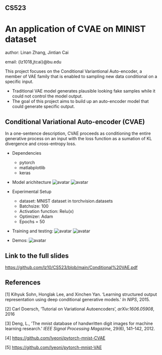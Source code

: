 ## CS523
# An application of CVAE on MINIST dataset
author: Linan Zhang, Jintian Cai

email: {lz1018,jtcai}@bu.edu

This project focuses on the Conditional Variantional Auto-encoder, a member of VAE family that is enabled to sampling new data conditional on a specific input.
- Traditional VAE model generates plausible looking fake samples while it could not control the model output. 
- The goal of this project aims to build up an auto-encoder model that could generate specific output.

## Conditional Variational Auto-encoder (CVAE)
In a one-sentence description, CVAE proceeds as conditioning the entire generative process on an input with the loss function as a sumation of KL divergence and cross-entropy loss.
- Dependencies
  - pytorch
  - matlabplotlib
  - keras
- Model arichitecture
![avatar](https://github.com/lz10/CS523/blob/main/picture/architecture%201.png)
![avatar](https://github.com/lz10/CS523/blob/main/picture/architecture%202.png)

- Experimental Setup
  - dataset: MNIST dataset in torchvision.datasets
  - Batchsize: 100
  - Activation function: Relu(x)
  - Optimizer: Adam
  - Epochs = 50
- Training and testing:
![avatar](https://github.com/lz10/CS523/blob/main/picture/training%20set.png)
![avatar](https://github.com/lz10/CS523/blob/main/picture/test%20set.png)

- Demos:
![avatar](https://github.com/lz10/CS523/blob/main/picture/demo.png)

## Link to the full slides
https://github.com/lz10/CS523/blob/main/Conditional%20VAE.pdf

## References
[1] Kihyuk Sohn, Honglak Lee, and Xinchen Yan. ‘Learning structured output representation using deep conditional generative models.’  _In NIPS_, 2015.

[2] Carl Doersch, ‘Tutorial on Variational Autoencoders’, _arXiv:1606.05908_, 2016

[3] Deng, L., 'The mnist database of handwritten digit images for machine learning research.' _IEEE Signal Processing Magazine_, 29(6), 141–142, 2012.

[4] https://github.com/lyeoni/pytorch-mnist-CVAE

[5] https://github.com/lyeoni/pytorch-mnist-VAE


